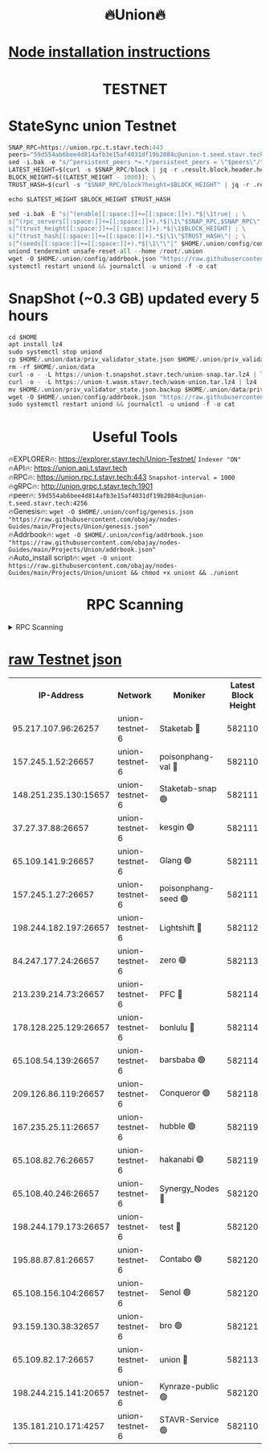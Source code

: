 <h1 align="center"> 🔥Union🔥</h1>

[Node installation instructions](https://github.com/obajay/nodes-Guides/tree/main/Projects/Union)
=

<h1 align="center"> TESTNET</h1>

# StateSync union Testnet
```python
SNAP_RPC=https://union.rpc.t.stavr.tech:443
peers="59d554ab6bee4d814afb3e15af4031df19b2084c@union-t.seed.stavr.tech:4256"
sed -i.bak -e "s/^persistent_peers *=.*/persistent_peers = \"$peers\"/" $HOME/.union/config/config.toml
LATEST_HEIGHT=$(curl -s $SNAP_RPC/block | jq -r .result.block.header.height); \
BLOCK_HEIGHT=$((LATEST_HEIGHT - 1000)); \
TRUST_HASH=$(curl -s "$SNAP_RPC/block?height=$BLOCK_HEIGHT" | jq -r .result.block_id.hash)

echo $LATEST_HEIGHT $BLOCK_HEIGHT $TRUST_HASH

sed -i.bak -E "s|^(enable[[:space:]]+=[[:space:]]+).*$|\1true| ; \
s|^(rpc_servers[[:space:]]+=[[:space:]]+).*$|\1\"$SNAP_RPC,$SNAP_RPC\"| ; \
s|^(trust_height[[:space:]]+=[[:space:]]+).*$|\1$BLOCK_HEIGHT| ; \
s|^(trust_hash[[:space:]]+=[[:space:]]+).*$|\1\"$TRUST_HASH\"| ; \
s|^(seeds[[:space:]]+=[[:space:]]+).*$|\1\"\"|" $HOME/.union/config/config.toml
uniond tendermint unsafe-reset-all --home /root/.union
wget -O $HOME/.union/config/addrbook.json "https://raw.githubusercontent.com/obajay/nodes-Guides/main/Projects/Union/addrbook.json"
systemctl restart uniond && journalctl -u uniond -f -o cat
```
# SnapShot (~0.3 GB) updated every 5 hours
```python
cd $HOME
apt install lz4
sudo systemctl stop uniond
cp $HOME/.union/data/priv_validator_state.json $HOME/.union/priv_validator_state.json.backup
rm -rf $HOME/.union/data
curl -o - -L https://union-t.snapshot.stavr.tech/union-snap.tar.lz4 | lz4 -c -d - | tar -x -C $HOME/.union --strip-components 2
curl -o - -L https://union-t.wasm.stavr.tech/wasm-union.tar.lz4 | lz4 -c -d - | tar -x -C $HOME/.union --strip-components 2
mv $HOME/.union/priv_validator_state.json.backup $HOME/.union/data/priv_validator_state.json
wget -O $HOME/.union/config/addrbook.json "https://raw.githubusercontent.com/obajay/nodes-Guides/main/Projects/Union/addrbook.json"
sudo systemctl restart uniond && journalctl -u uniond -f -o cat
```
 <h1 align="center"> Useful Tools</h1>
 
🔥EXPLORER🔥: https://explorer.stavr.tech/Union-Testnet/        `Indexer "ON"` \
🔥API🔥:      https://union.api.t.stavr.tech \
🔥RPC🔥:      https://union.rpc.t.stavr.tech:443              `Snapshot-interval = 1000` \
🔥gRPC🔥:     http://union.grpc.t.stavr.tech:1901 \
🔥peer🔥:     `59d554ab6bee4d814afb3e15af4031df19b2084c@union-t.seed.stavr.tech:4256` \
🔥Genesis🔥:     `wget -O $HOME/.union/config/genesis.json "https://raw.githubusercontent.com/obajay/nodes-Guides/main/Projects/Union/genesis.json"` \
🔥Addrbook🔥: ```wget -O $HOME/.union/config/addrbook.json "https://raw.githubusercontent.com/obajay/nodes-Guides/main/Projects/Union/addrbook.json"``` \
🔥Auto_install script🔥:  `wget -O uniont https://raw.githubusercontent.com/obajay/nodes-Guides/main/Projects/Union/uniont && chmod +x uniont && ./uniont`

<h1 align="center"> RPC Scanning</h1>

<details>
<summary>RPC Scanning</summary>

<h2 align="center"> We scan nodes in real time every 4 hours. And we provide the final result of RPC endpoints.
We cannot influence the operation of these nodes in any way. </h2>


```python
If Voting Power is higher than 0 --> then the Node is a validator of the network and may be subject to attack and be a potential threat to the chain.
```
```python
We marked such validators with a red symbol
```

</details>

[raw Testnet json](https://rpc-check.uniont.stavr.tech/uniont/rpc-uniont-result.json)
=



<table><tr><th>IP-Address</th><th>Network</th><th>Moniker</th><th>Latest Block Height</th><th>Earliest Block Height</th><th>Catching Up</th><th>Tx Index</th><th>Voting Power</th><th>Scan Time</th></tr><tr><td>95.217.107.96:26257</td><td>union-testnet-6</td><td>Staketab 🔴</td><td>582110</td><td>1</td><td>False</td><td>on</td><td>1000002</td><td>2024-03-24T18:56:03.538517462UTC</td></tr><tr><td>157.245.1.52:26657</td><td>union-testnet-6</td><td>poisonphang-val 🔴</td><td>582110</td><td>1</td><td>False</td><td>on</td><td>1000000</td><td>2024-03-24T18:56:04.226378443UTC</td></tr><tr><td>148.251.235.130:15657</td><td>union-testnet-6</td><td>Staketab-snap 🟢</td><td>582111</td><td>1</td><td>False</td><td>on</td><td>0</td><td>2024-03-24T18:56:04.823382262UTC</td></tr><tr><td>37.27.37.88:26657</td><td>union-testnet-6</td><td>kesgin 🟢</td><td>582111</td><td>1</td><td>False</td><td>on</td><td>0</td><td>2024-03-24T18:56:05.166094342UTC</td></tr><tr><td>65.109.141.9:26657</td><td>union-testnet-6</td><td>Glang 🟢</td><td>582111</td><td>1</td><td>False</td><td>on</td><td>0</td><td>2024-03-24T18:56:09.559282031UTC</td></tr><tr><td>157.245.1.27:26657</td><td>union-testnet-6</td><td>poisonphang-seed 🟢</td><td>582111</td><td>1</td><td>False</td><td>on</td><td>0</td><td>2024-03-24T18:56:10.475079020UTC</td></tr><tr><td>198.244.182.197:26657</td><td>union-testnet-6</td><td>Lightshift 🔴</td><td>582112</td><td>1</td><td>False</td><td>on</td><td>1000000</td><td>2024-03-24T18:56:12.822061158UTC</td></tr><tr><td>84.247.177.24:26657</td><td>union-testnet-6</td><td>zero 🟢</td><td>582113</td><td>1</td><td>False</td><td>on</td><td>0</td><td>2024-03-24T18:56:17.498193335UTC</td></tr><tr><td>213.239.214.73:26657</td><td>union-testnet-6</td><td>PFC 🔴</td><td>582114</td><td>1</td><td>False</td><td>on</td><td>1000001</td><td>2024-03-24T18:56:22.123473912UTC</td></tr><tr><td>178.128.225.129:26657</td><td>union-testnet-6</td><td>bonlulu 🔴</td><td>582114</td><td>1</td><td>False</td><td>on</td><td>1000000</td><td>2024-03-24T18:56:22.861529801UTC</td></tr><tr><td>65.108.54.139:26657</td><td>union-testnet-6</td><td>barsbaba 🟢</td><td>582114</td><td>1</td><td>False</td><td>on</td><td>0</td><td>2024-03-24T18:56:23.193627860UTC</td></tr><tr><td>209.126.86.119:26657</td><td>union-testnet-6</td><td>Conqueror 🟢</td><td>582118</td><td>1</td><td>False</td><td>on</td><td>0</td><td>2024-03-24T18:56:48.726394986UTC</td></tr><tr><td>167.235.25.11:26657</td><td>union-testnet-6</td><td>hubble 🟢</td><td>582119</td><td>1</td><td>False</td><td>on</td><td>0</td><td>2024-03-24T18:56:55.088795300UTC</td></tr><tr><td>65.108.82.76:26657</td><td>union-testnet-6</td><td>hakanabi 🟢</td><td>582119</td><td>1</td><td>False</td><td>on</td><td>0</td><td>2024-03-24T18:56:55.460866136UTC</td></tr><tr><td>65.108.40.246:26657</td><td>union-testnet-6</td><td>Synergy_Nodes 🔴</td><td>582120</td><td>1</td><td>False</td><td>on</td><td>1000001</td><td>2024-03-24T18:57:01.902977072UTC</td></tr><tr><td>198.244.179.173:26657</td><td>union-testnet-6</td><td>test 🔴</td><td>582120</td><td>1</td><td>False</td><td>on</td><td>1000001</td><td>2024-03-24T18:57:04.865954511UTC</td></tr><tr><td>195.88.87.81:26657</td><td>union-testnet-6</td><td>Contabo 🟢</td><td>582120</td><td>1</td><td>False</td><td>on</td><td>0</td><td>2024-03-24T18:57:05.244160220UTC</td></tr><tr><td>65.108.156.104:26657</td><td>union-testnet-6</td><td>Senol 🟢</td><td>582120</td><td>1</td><td>False</td><td>on</td><td>0</td><td>2024-03-24T18:57:05.597458054UTC</td></tr><tr><td>93.159.130.38:32657</td><td>union-testnet-6</td><td>bro 🟢</td><td>582121</td><td>1</td><td>False</td><td>on</td><td>0</td><td>2024-03-24T18:57:05.909396527UTC</td></tr><tr><td>65.109.82.17:26657</td><td>union-testnet-6</td><td>union 🔴</td><td>582113</td><td>508001</td><td>False</td><td>off</td><td>1000001</td><td>2024-03-24T18:56:17.806494329UTC</td></tr><tr><td>198.244.215.141:20657</td><td>union-testnet-6</td><td>Kynraze-public 🟢</td><td>582120</td><td>524001</td><td>False</td><td>on</td><td>0</td><td>2024-03-24T18:57:02.187075795UTC</td></tr><tr><td>135.181.210.171:4257</td><td>union-testnet-6</td><td>STAVR-Service 🟢</td><td>582110</td><td>578001</td><td>False</td><td>on</td><td>0</td><td>2024-03-24T18:56:04.548761279UTC</td></tr></table>
